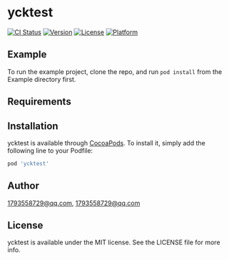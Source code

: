 # ycktest

[![CI Status](https://img.shields.io/travis/1793558729@qq.com/ycktest.svg?style=flat)](https://travis-ci.org/1793558729@qq.com/ycktest)
[![Version](https://img.shields.io/cocoapods/v/ycktest.svg?style=flat)](https://cocoapods.org/pods/ycktest)
[![License](https://img.shields.io/cocoapods/l/ycktest.svg?style=flat)](https://cocoapods.org/pods/ycktest)
[![Platform](https://img.shields.io/cocoapods/p/ycktest.svg?style=flat)](https://cocoapods.org/pods/ycktest)

## Example

To run the example project, clone the repo, and run `pod install` from the Example directory first.

## Requirements

## Installation

ycktest is available through [CocoaPods](https://cocoapods.org). To install
it, simply add the following line to your Podfile:

```ruby
pod 'ycktest'
```

## Author

1793558729@qq.com, 1793558729@qq.com

## License

ycktest is available under the MIT license. See the LICENSE file for more info.

